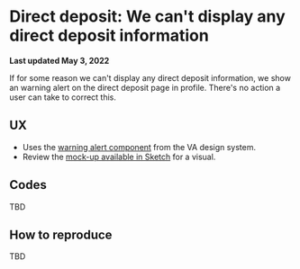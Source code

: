 # Direct deposit: We can't display any direct deposit information

**Last updated May 3, 2022**

If for some reason we can't display any direct deposit information, we show an warning alert on the direct deposit page in profile. There's no action a user can take to correct this.

## UX
- Uses the [warning alert component](https://design.va.gov/components/alert#warning-alert) from the VA design system.
- Review the [mock-up available in Sketch](https://www.sketch.com/s/1a920e73-1dcb-47c4-aae8-08656756c131/a/rbaOjaq) for a visual.

## Codes

TBD

## How to reproduce
TBD
